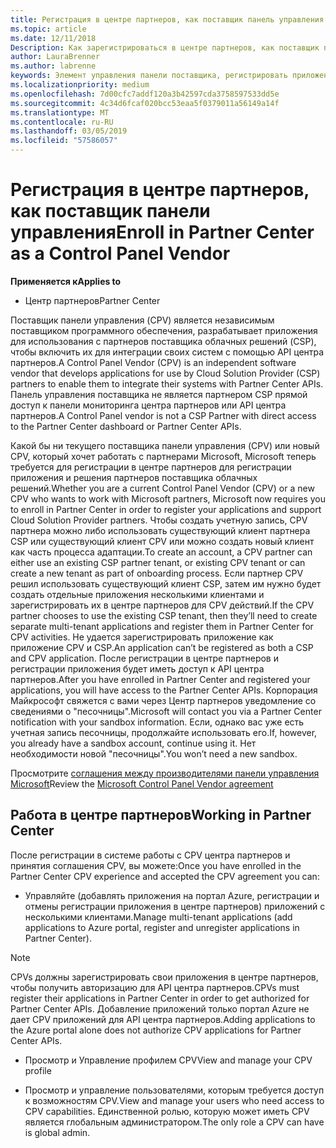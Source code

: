 ```yaml
---
title: Регистрация в центре партнеров, как поставщик панель управления | Центр партнеров
ms.topic: article
ms.date: 12/11/2018
Description: Как зарегистрироваться в центре партнеров, как поставщик панели управления
author: LauraBrenner
ms.author: labrenne
keywords: Элемент управления панели поставщика, регистрировать приложения CPV, управление приложениями CPV
ms.localizationpriority: medium
ms.openlocfilehash: 7d00cfc7addf120a3b42597cda3758597533dd5e
ms.sourcegitcommit: 4c34d6fcaf020bcc53eaa5f0379011a56149a14f
ms.translationtype: MT
ms.contentlocale: ru-RU
ms.lasthandoff: 03/05/2019
ms.locfileid: "57586057"
---
```

# <a name="enroll-in-partner-center-as-a-control-panel-vendor"></a><span data-ttu-id="f06e5-104">Регистрация в центре партнеров, как поставщик панели управления</span><span class="sxs-lookup"><span data-stu-id="f06e5-104">Enroll in Partner Center as a Control Panel Vendor</span></span>

<span data-ttu-id="f06e5-105">**Применяется к**</span><span class="sxs-lookup"><span data-stu-id="f06e5-105">**Applies to**</span></span>

- <span data-ttu-id="f06e5-106">Центр партнеров</span><span class="sxs-lookup"><span data-stu-id="f06e5-106">Partner Center</span></span>

<span data-ttu-id="f06e5-107">Поставщик панели управления (CPV) является независимым поставщиком программного обеспечения, разрабатывает приложения для использования с партнеров поставщика облачных решений (CSP), чтобы включить их для интеграции своих систем с помощью API центра партнеров.</span><span class="sxs-lookup"><span data-stu-id="f06e5-107">A Control Panel Vendor (CPV) is an independent software vendor that develops applications for use by Cloud Solution Provider (CSP) partners to enable them to integrate their systems with Partner Center APIs.</span></span> <span data-ttu-id="f06e5-108">Панель управления поставщика не является партнером CSP прямой доступ к панели мониторинга центра партнеров или API центра партнеров.</span><span class="sxs-lookup"><span data-stu-id="f06e5-108">A Control Panel vendor is not a CSP Partner with direct access to the Partner Center dashboard or Partner Center APIs.</span></span>

<span data-ttu-id="f06e5-109">Какой бы ни текущего поставщика панели управления (CPV) или новый CPV, который хочет работать с партнерами Microsoft, Microsoft теперь требуется для регистрации в центре партнеров для регистрации приложения и решения партнеров поставщика облачных решений.</span><span class="sxs-lookup"><span data-stu-id="f06e5-109">Whether you are a current Control Panel Vendor (CPV) or a new CPV who wants to work with Microsoft partners, Microsoft now requires you to enroll in Partner Center in order to register your applications and support Cloud Solution Provider partners.</span></span> <span data-ttu-id="f06e5-110">Чтобы создать учетную запись, CPV партнера можно либо использовать существующий клиент партнера CSP или существующий клиент CPV или можно создать новый клиент как часть процесса адаптации.</span><span class="sxs-lookup"><span data-stu-id="f06e5-110">To create an account, a CPV partner can either use an existing CSP partner tenant, or existing CPV tenant or can create a new tenant as part of onboarding process.</span></span> <span data-ttu-id="f06e5-111">Если партнер CPV решил использовать существующий клиент CSP, затем им нужно будет создать отдельные приложения несколькими клиентами и зарегистрировать их в центре партнеров для CPV действий.</span><span class="sxs-lookup"><span data-stu-id="f06e5-111">If the CPV partner chooses to use the existing CSP tenant, then they’ll need to create separate multi-tenant applications and register them in Partner Center for CPV activities.</span></span> <span data-ttu-id="f06e5-112">Не удается зарегистрировать приложение как приложение CPV и CSP.</span><span class="sxs-lookup"><span data-stu-id="f06e5-112">An application can’t be registered as both a CSP and CPV application.</span></span> <span data-ttu-id="f06e5-113">После регистрации в центре партнеров и регистрации приложения будет иметь доступ к API центра партнеров.</span><span class="sxs-lookup"><span data-stu-id="f06e5-113">After you have enrolled in Partner Center and registered your applications, you will have access to the Partner Center APIs.</span></span>  <span data-ttu-id="f06e5-114">Корпорация Майкрософт свяжется с вами через Центр партнеров уведомление со сведениями о "песочницы".</span><span class="sxs-lookup"><span data-stu-id="f06e5-114">Microsoft will contact you via a Partner Center notification with your sandbox information.</span></span> <span data-ttu-id="f06e5-115">Если, однако вас уже есть учетная запись песочницы, продолжайте использовать его.</span><span class="sxs-lookup"><span data-stu-id="f06e5-115">If, however, you already have a sandbox account, continue using it.</span></span> <span data-ttu-id="f06e5-116">Нет необходимости новой "песочницы".</span><span class="sxs-lookup"><span data-stu-id="f06e5-116">You won’t need a new sandbox.</span></span>   

<span data-ttu-id="f06e5-117">Просмотрите [соглашения между производителями панели управления Microsoft](https://go.microsoft.com/fwlink/?linkid=2055198)</span><span class="sxs-lookup"><span data-stu-id="f06e5-117">Review the [Microsoft Control Panel Vendor agreement](https://go.microsoft.com/fwlink/?linkid=2055198)</span></span>


## <a name="working-in-partner-center"></a><span data-ttu-id="f06e5-118">Работа в центре партнеров</span><span class="sxs-lookup"><span data-stu-id="f06e5-118">Working in Partner Center</span></span>
<span data-ttu-id="f06e5-119">После регистрации в системе работы с CPV центра партнеров и принятия соглашения CPV, вы можете:</span><span class="sxs-lookup"><span data-stu-id="f06e5-119">Once you have enrolled in the Partner Center CPV experience and accepted the CPV agreement you can:</span></span>

- <span data-ttu-id="f06e5-120">Управляйте (добавлять приложения на портал Azure, регистрации и отмены регистрации приложения в центре партнеров) приложений с несколькими клиентами.</span><span class="sxs-lookup"><span data-stu-id="f06e5-120">Manage multi-tenant applications (add applications to Azure portal, register and unregister applications in Partner Center).</span></span>

>[!Note] 
><span data-ttu-id="f06e5-121">CPVs должны зарегистрировать свои приложения в центре партнеров, чтобы получить авторизацию для API центра партнеров.</span><span class="sxs-lookup"><span data-stu-id="f06e5-121">CPVs must register their applications in Partner Center in order to get authorized for Partner Center APIs.</span></span> <span data-ttu-id="f06e5-122">Добавление приложений только портал Azure не дает CPV приложений для API центра партнеров.</span><span class="sxs-lookup"><span data-stu-id="f06e5-122">Adding applications to the Azure portal alone does not authorize CPV applications for Partner Center APIs.</span></span> 

- <span data-ttu-id="f06e5-123">Просмотр и Управление профилем CPV</span><span class="sxs-lookup"><span data-stu-id="f06e5-123">View and manage your CPV profile</span></span> 

- <span data-ttu-id="f06e5-124">Просмотр и управление пользователями, которым требуется доступ к возможностям CPV.</span><span class="sxs-lookup"><span data-stu-id="f06e5-124">View and manage your users who need access to CPV capabilities.</span></span> <span data-ttu-id="f06e5-125">Единственной ролью, которую может иметь CPV является глобальным администратором.</span><span class="sxs-lookup"><span data-stu-id="f06e5-125">The only role a CPV can have is global admin.</span></span>


